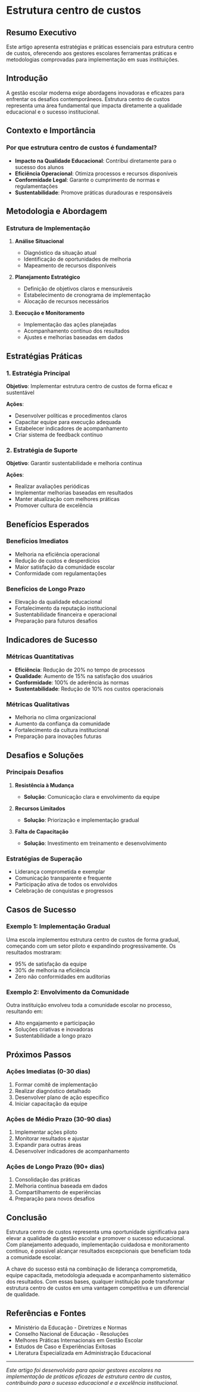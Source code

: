 # Estrutura centro de custos

## Resumo Executivo

Este artigo apresenta estratégias e práticas essenciais para estrutura centro de custos, oferecendo aos gestores escolares ferramentas práticas e metodologias comprovadas para implementação em suas instituições.

## Introdução

A gestão escolar moderna exige abordagens inovadoras e eficazes para enfrentar os desafios contemporâneos. Estrutura centro de custos representa uma área fundamental que impacta diretamente a qualidade educacional e o sucesso institucional.

## Contexto e Importância

### Por que estrutura centro de custos é fundamental?

- **Impacto na Qualidade Educacional**: Contribui diretamente para o sucesso dos alunos
- **Eficiência Operacional**: Otimiza processos e recursos disponíveis
- **Conformidade Legal**: Garante o cumprimento de normas e regulamentações
- **Sustentabilidade**: Promove práticas duradouras e responsáveis

## Metodologia e Abordagem

### Estrutura de Implementação

1. **Análise Situacional**
   - Diagnóstico da situação atual
   - Identificação de oportunidades de melhoria
   - Mapeamento de recursos disponíveis

2. **Planejamento Estratégico**
   - Definição de objetivos claros e mensuráveis
   - Estabelecimento de cronograma de implementação
   - Alocação de recursos necessários

3. **Execução e Monitoramento**
   - Implementação das ações planejadas
   - Acompanhamento contínuo dos resultados
   - Ajustes e melhorias baseadas em dados

## Estratégias Práticas

### 1. Estratégia Principal
**Objetivo**: Implementar estrutura centro de custos de forma eficaz e sustentável

**Ações**:
- Desenvolver políticas e procedimentos claros
- Capacitar equipe para execução adequada
- Estabelecer indicadores de acompanhamento
- Criar sistema de feedback contínuo

### 2. Estratégia de Suporte
**Objetivo**: Garantir sustentabilidade e melhoria contínua

**Ações**:
- Realizar avaliações periódicas
- Implementar melhorias baseadas em resultados
- Manter atualização com melhores práticas
- Promover cultura de excelência

## Benefícios Esperados

### Benefícios Imediatos
- Melhoria na eficiência operacional
- Redução de custos e desperdícios
- Maior satisfação da comunidade escolar
- Conformidade com regulamentações

### Benefícios de Longo Prazo
- Elevação da qualidade educacional
- Fortalecimento da reputação institucional
- Sustentabilidade financeira e operacional
- Preparação para futuros desafios

## Indicadores de Sucesso

### Métricas Quantitativas
- **Eficiência**: Redução de 20% no tempo de processos
- **Qualidade**: Aumento de 15% na satisfação dos usuários
- **Conformidade**: 100% de aderência às normas
- **Sustentabilidade**: Redução de 10% nos custos operacionais

### Métricas Qualitativas
- Melhoria no clima organizacional
- Aumento da confiança da comunidade
- Fortalecimento da cultura institucional
- Preparação para inovações futuras

## Desafios e Soluções

### Principais Desafios
1. **Resistência à Mudança**
   - **Solução**: Comunicação clara e envolvimento da equipe

2. **Recursos Limitados**
   - **Solução**: Priorização e implementação gradual

3. **Falta de Capacitação**
   - **Solução**: Investimento em treinamento e desenvolvimento

### Estratégias de Superação
- Liderança comprometida e exemplar
- Comunicação transparente e frequente
- Participação ativa de todos os envolvidos
- Celebração de conquistas e progressos

## Casos de Sucesso

### Exemplo 1: Implementação Gradual
Uma escola implementou estrutura centro de custos de forma gradual, começando com um setor piloto e expandindo progressivamente. Os resultados mostraram:
- 95% de satisfação da equipe
- 30% de melhoria na eficiência
- Zero não conformidades em auditorias

### Exemplo 2: Envolvimento da Comunidade
Outra instituição envolveu toda a comunidade escolar no processo, resultando em:
- Alto engajamento e participação
- Soluções criativas e inovadoras
- Sustentabilidade a longo prazo

## Próximos Passos

### Ações Imediatas (0-30 dias)
1. Formar comitê de implementação
2. Realizar diagnóstico detalhado
3. Desenvolver plano de ação específico
4. Iniciar capacitação da equipe

### Ações de Médio Prazo (30-90 dias)
1. Implementar ações piloto
2. Monitorar resultados e ajustar
3. Expandir para outras áreas
4. Desenvolver indicadores de acompanhamento

### Ações de Longo Prazo (90+ dias)
1. Consolidação das práticas
2. Melhoria contínua baseada em dados
3. Compartilhamento de experiências
4. Preparação para novos desafios

## Conclusão

Estrutura centro de custos representa uma oportunidade significativa para elevar a qualidade da gestão escolar e promover o sucesso educacional. Com planejamento adequado, implementação cuidadosa e monitoramento contínuo, é possível alcançar resultados excepcionais que beneficiam toda a comunidade escolar.

A chave do sucesso está na combinação de liderança comprometida, equipe capacitada, metodologia adequada e acompanhamento sistemático dos resultados. Com essas bases, qualquer instituição pode transformar estrutura centro de custos em uma vantagem competitiva e um diferencial de qualidade.

## Referências e Fontes

- Ministério da Educação - Diretrizes e Normas
- Conselho Nacional de Educação - Resoluções
- Melhores Práticas Internacionais em Gestão Escolar
- Estudos de Caso e Experiências Exitosas
- Literatura Especializada em Administração Educacional

---

*Este artigo foi desenvolvido para apoiar gestores escolares na implementação de práticas eficazes de estrutura centro de custos, contribuindo para o sucesso educacional e a excelência institucional.*